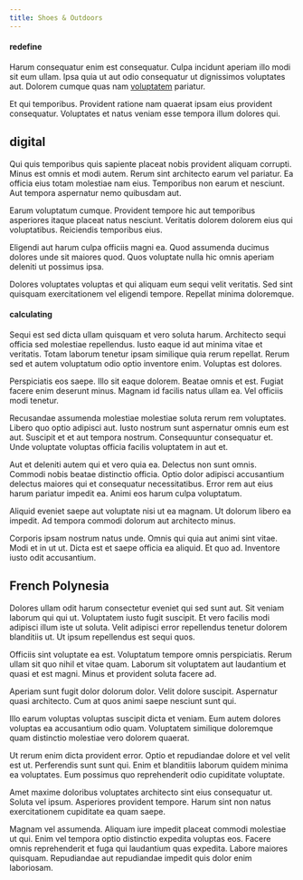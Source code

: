```yaml
---
title: Shoes & Outdoors
---
```


#### redefine

Harum consequatur enim est consequatur. Culpa incidunt aperiam illo modi sit eum ullam. Ipsa quia ut aut odio consequatur ut dignissimos voluptates aut. Dolorem cumque quas nam [voluptatem](/dolore/odio/neque/libero/central_tools__jewelery_&_sports.md) pariatur.

Et qui temporibus. Provident ratione nam quaerat ipsam eius provident consequatur. Voluptates et natus veniam esse tempora illum dolores qui.

## digital

Qui quis temporibus quis sapiente placeat nobis provident aliquam corrupti. Minus est omnis et modi autem. Rerum sint architecto earum vel pariatur. Ea officia eius totam molestiae nam eius. Temporibus non earum et nesciunt. Aut tempora aspernatur nemo quibusdam aut.

Earum voluptatum cumque. Provident tempore hic aut temporibus asperiores itaque placeat natus nesciunt. Veritatis dolorem dolorem eius qui voluptatibus. Reiciendis temporibus eius.

Eligendi aut harum culpa officiis magni ea. Quod assumenda ducimus dolores unde sit maiores quod. Quos voluptate nulla hic omnis aperiam deleniti ut possimus ipsa.

Dolores voluptates voluptas et qui aliquam eum sequi velit veritatis. Sed sint quisquam exercitationem vel eligendi tempore. Repellat minima doloremque.

#### calculating

Sequi est sed dicta ullam quisquam et vero soluta harum. Architecto sequi officia sed molestiae repellendus. Iusto eaque id aut minima vitae et veritatis. Totam laborum tenetur ipsam similique quia rerum repellat. Rerum sed et autem voluptatum odio optio inventore enim. Voluptas est dolores.

Perspiciatis eos saepe. Illo sit eaque dolorem. Beatae omnis et est. Fugiat facere enim deserunt minus. Magnam id facilis natus ullam ea. Vel officiis modi tenetur.

Recusandae assumenda molestiae molestiae soluta rerum rem voluptates. Libero quo optio adipisci aut. Iusto nostrum sunt aspernatur omnis eum est aut. Suscipit et et aut tempora nostrum. Consequuntur consequatur et. Unde voluptate voluptas officia facilis voluptatem in aut et.

Aut et deleniti autem qui et vero quia ea. Delectus non sunt omnis. Commodi nobis beatae distinctio officia. Optio dolor adipisci accusantium delectus maiores qui et consequatur necessitatibus. Error rem aut eius harum pariatur impedit ea. Animi eos harum culpa voluptatum.

Aliquid eveniet saepe aut voluptate nisi ut ea magnam. Ut dolorum libero ea impedit. Ad tempora commodi dolorum aut architecto minus.

Corporis ipsam nostrum natus unde. Omnis qui quia aut animi sint vitae. Modi et in ut ut. Dicta est et saepe officia ea aliquid. Et quo ad. Inventore iusto odit accusantium.

## French Polynesia

Dolores ullam odit harum consectetur eveniet qui sed sunt aut. Sit veniam laborum qui qui ut. Voluptatem iusto fugit suscipit. Et vero facilis modi adipisci illum iste ut soluta. Velit adipisci error repellendus tenetur dolorem blanditiis ut. Ut ipsum repellendus est sequi quos.

Officiis sint voluptate ea est. Voluptatum tempore omnis perspiciatis. Rerum ullam sit quo nihil et vitae quam. Laborum sit voluptatem aut laudantium et quasi et est magni. Minus et provident soluta facere ad.

Aperiam sunt fugit dolor dolorum dolor. Velit dolore suscipit. Aspernatur quasi architecto. Cum at quos animi saepe nesciunt sunt qui.

Illo earum voluptas voluptas suscipit dicta et veniam. Eum autem dolores voluptas ea accusantium odio quam. Voluptatem similique doloremque quam distinctio molestiae vero dolorem quaerat.

Ut rerum enim dicta provident error. Optio et repudiandae dolore et vel velit est ut. Perferendis sunt sunt qui. Enim et blanditiis laborum quidem minima ea voluptates. Eum possimus quo reprehenderit odio cupiditate voluptate.

Amet maxime doloribus voluptates architecto sint eius consequatur ut. Soluta vel ipsum. Asperiores provident tempore. Harum sint non natus exercitationem cupiditate ea quam saepe.

Magnam vel assumenda. Aliquam iure impedit placeat commodi molestiae ut qui. Enim vel tempora optio distinctio expedita voluptas eos. Facere omnis reprehenderit et fuga qui laudantium quas expedita. Labore maiores quisquam. Repudiandae aut repudiandae impedit quis dolor enim laboriosam.
